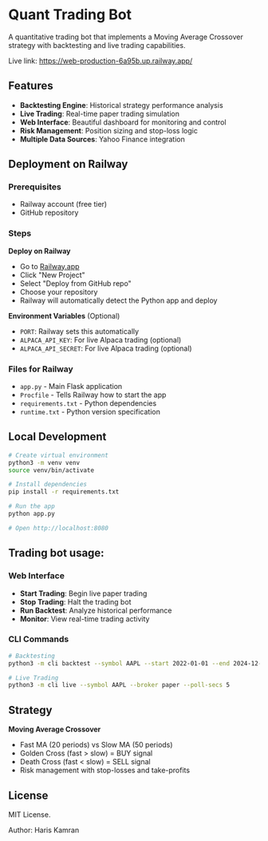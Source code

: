 # Quant Trading Bot

A quantitative trading bot that implements a Moving Average Crossover strategy with backtesting and live trading capabilities.

Live link: https://web-production-6a95b.up.railway.app/


## Features

- **Backtesting Engine**: Historical strategy performance analysis
- **Live Trading**: Real-time paper trading simulation
- **Web Interface**: Beautiful dashboard for monitoring and control
- **Risk Management**: Position sizing and stop-loss logic
- **Multiple Data Sources**: Yahoo Finance integration

## Deployment on Railway

### Prerequisites
- Railway account (free tier)
- GitHub repository

### Steps


 **Deploy on Railway**
   - Go to [Railway.app](https://railway.app)
   - Click "New Project"
   - Select "Deploy from GitHub repo"
   - Choose your repository
   - Railway will automatically detect the Python app and deploy

 **Environment Variables** (Optional)
   - `PORT`: Railway sets this automatically
   - `ALPACA_API_KEY`: For live Alpaca trading (optional)
   - `ALPACA_API_SECRET`: For live Alpaca trading (optional)

### Files for Railway
- `app.py` - Main Flask application
- `Procfile` - Tells Railway how to start the app
- `requirements.txt` - Python dependencies
- `runtime.txt` - Python version specification

## Local Development

```bash
# Create virtual environment
python3 -m venv venv
source venv/bin/activate

# Install dependencies
pip install -r requirements.txt

# Run the app
python app.py

# Open http://localhost:8080
```

## Trading bot usage:

### Web Interface
- **Start Trading**: Begin live paper trading
- **Stop Trading**: Halt the trading bot
- **Run Backtest**: Analyze historical performance
- **Monitor**: View real-time trading activity

### CLI Commands
```bash
# Backtesting
python3 -m cli backtest --symbol AAPL --start 2022-01-01 --end 2024-12-31

# Live Trading
python3 -m cli live --symbol AAPL --broker paper --poll-secs 5
```

## Strategy

**Moving Average Crossover**
- Fast MA (20 periods) vs Slow MA (50 periods)
- Golden Cross (fast > slow) = BUY signal
- Death Cross (fast < slow) = SELL signal
- Risk management with stop-losses and take-profits


## License

MIT License.


Author:
Haris Kamran
